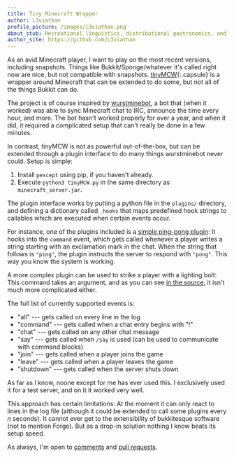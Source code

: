 ```yaml
---
title: Tiny Minecraft Wrapper
author: L3viathan
profile_picture: /images/l3viathan.png
about_stub: Recreational linguistics, distributional gastronomics, and applied galettalogy.
author_site: https://github.com/L3viathan
---
```


As an avid Minecraft player, I want to play on the most recent versions,
including snapshots. Things like Bukkit/Sponge/whatever it's called right now
are nice, but not compatible with snapshots.
[tinyMCW](https://github.com/L3viathan/tinyMCW/){:.capsule} is a wrapper around
Minecraft that can be extended to do some, but not all of the things Bukkit can
do.

The project is of course inspired by
[wurstminebot](https://github.com/wurstmineberg/wurstminebot), a bot that (when
it worked) was able to sync Minecraft chat to IRC, announce the time every
hour, and more. The bot hasn't worked properly for over a year, and when it
did, it required a complicated setup that can't really be done in a few
minutes.

In contrast, tinyMCW is not as powerful out-of-the-box, but can be extended
through a plugin interface to do many things wurstminebot never could. Setup is
simple:

1. Install `pexcept` using pip, if you haven't already.
2. Execute `python3 tinyMCW.py` in the same directory as
   `minecraft_server.jar`.

The plugin interface works by putting a python file in the `plugins/`
directory, and defining a dictionary called `_hooks` that maps predefined hook
strings to callables which are executed when certain events occur.

For instance, one of the plugins included is a [simple ping-pong
plugin](https://github.com/L3viathan/tinyMCW/blob/master/plugins/ping.py): It
hooks into the `command` event, which gets called whenever a player writes a
string starting with an exclamation mark in the chat. When the string that
follows is `"ping"`, the plugin instructs the server to respond with `"pong"`.
This way you know the system is working.

A more complex plugin can be used to strike a player with a lighting bolt: This
command takes an argument, and as you can see [in the
source](https://github.com/L3viathan/tinyMCW/blob/master/plugins/strike_player.py),
it isn't much more complicated either.

The full list of currently supported events is:

- "all" --- gets called on every line in the log
- "command" --- gets called when a chat entry begins with "!"
- "chat" --- gets called on any other chat message
- "say" --- gets called when `/say` is used (can be used to communicate
with command blocks)
- "join" --- gets called when a player joins the game
- "leave" --- gets called when a player leaves the game
- "shutdown" --- gets called when the server shuts down


As far as I know, noone except for me has ever used this. I exclusively used it
for a test server, and on it it worked very well.

This approach has certain limitations: At the moment it can only react to lines
in the log file (although it could be extended to call some plugins every _n_
seconds).  It cannot ever get to the extensibility of bukkitesque software (not
to mention Forge). But as a drop-in solution nothing I know beats its setup
speed.

As always, I'm open to [comments](https://github.com/L3viathan/tinyMCW/issues)
and [pull requests](https://github.com/L3viathan/tinyMCW/pulls).
